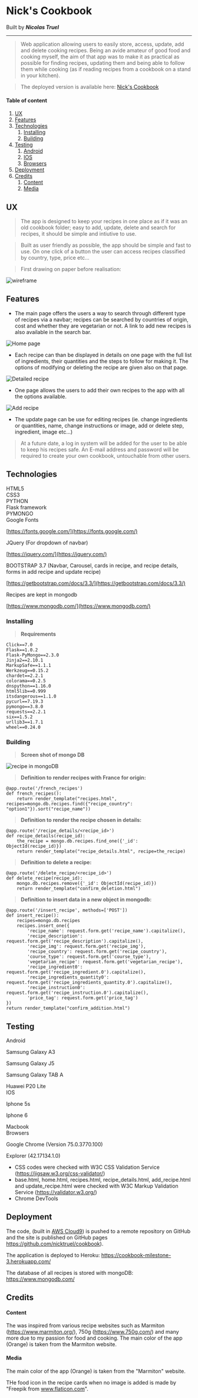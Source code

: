 # Nick's Cookbook
Built by **_Nicolas Truel_**

---
> Web application allowing users to easily store, access, update, add and delete cooking recipes.
Being an avide amateur of good food and cooking myself, the aim of that app was to make it as practical as possible for finding recipes, updating them and being able to follow them while cooking (as if reading recipes from a cookbook on a stand in your kitchen).

> The deployed version is available here: [Nick's Cookbook](https://cookbook-milestone-3.herokuapp.com/home_page)

#### Table of content
1. [UX](#UX)
2. [Features](#Features)
3. [Technologies](#Technologies)
    1. [Installing](#Installing)
    2. [Building](#Building)
4. [Testing](#Testing)
    1. [Android](#Android)
    2. [IOS](#IOS)
    3. [Browsers](#Browsers)
5. [Deployment](#Deployment)
6. [Credits](#Credits)
    1. [Content](#Content)
    2. [Media](#Media)
    

## <a name="UX"> UX</a>

> The app is designed to keep your recipes in one place as if it was an old cookbook folder; easy to add, update, delete and search for recipes, it should be simple and intiutive to use. 

> Built as user friendly as possible, the app should be simple and fast to use. On one click of a button the user can access recipes classified by country, type, price etc...

> First drawing on paper before realisation:

![wireframe](/assets/img_readme/wireframe.jpg)

##  <a name="Features">Features</a>

* The main page offers the users a way to search through different type of recipes via a navbar; recipes can be searched by countries of origin, cost and whether they are vegetarian or not. A link to add new recipes is also available in the search bar.

![Home page](/assets/img_readme/home-page.png)

* Each recipe can than be displayed in details on one page with the full list of ingredients, their quantities and the steps to follow for making it. The options of modifying or deleting the recipe are given also on that page.

![Detailed recipe](/assets/img_readme/detail-page.png)

* One page allows the users to add their own recipes to the app with all the options available.

![Add recipe](/assets/img_readme/add-page.png)

* The update page can be use for editing recipes (ie. change ingredients or quantities, name, change instructions or image, add or delete step, ingredient, image etc...)

> At a future date, a log in system will be added for the user to be able to keep his recipes safe. An E-mail address and password will be required to create your own cookbook, untouchable from other users.


##  <a name="Technologies">Technologies</a>

<dl>
  <dt>HTML5</dt>
  <dt>CSS3</dt>
  <dt>PYTHON</dt>
  <dt>Flask framework</dt>
  <dt>PYMONGO</dt>
  <dt>Google Fonts</dt>
  
  [https://fonts.google.com/](https://fonts.google.com/)
  <dt>JQuery (For dropdown of navbar)</dt>
  
  [https://jquery.com/](https://jquery.com/)
  <dt>BOOTSTRAP 3.7 (Navbar, Carousel, cards in recipe, and recipe details, forms in add recipe and update recipe)</dt>
  
  [https://getbootstrap.com/docs/3.3/](https://getbootstrap.com/docs/3.3/)
  <dt>Recipes are kept in mongodb</dt>
  
  [https://www.mongodb.com/](https://www.mongodb.com/)
</dl>

### <a name="Installing">Installing</a>

> **Requirements**

    Click==7.0
    Flask==1.0.2
    Flask-PyMongo==2.3.0
    Jinja2==2.10.1
    MarkupSafe==1.1.1
    Werkzeug==0.15.2
    chardet==2.2.1
    colorama==0.2.5
    dnspython==1.16.0
    html5lib==0.999
    itsdangerous==1.1.0
    pycurl==7.19.3
    pymongo==3.8.0
    requests==2.2.1
    six==1.5.2
    urllib3==1.7.1
    wheel==0.24.0   
    
### <a name="Building">Building</a>  

> **Screen shot of mongo DB**

![recipe in mongoDB ](/assets/img_readme/recipe-mongo.png)

> **Definition to render recipes with France for origin:**

    @app.route('/french_recipes')
    def french_recipes():
        return render_template("recipes.html", recipes=mongo.db.recipes.find({"recipe_country": "option1"}).sort("recipe_name"))
        
> **Definition to render the recipe chosen in details:**

    @app.route('/recipe_details/<recipe_id>')
    def recipe_details(recipe_id):
        the_recipe = mongo.db.recipes.find_one({'_id': ObjectId(recipe_id)})
        return render_template("recipe_details.html", recipe=the_recipe)

> **Definition to delete a recipe:**

    @app.route('/delete_recipe/<recipe_id>')
    def delete_recipe(recipe_id):
        mongo.db.recipes.remove({'_id': ObjectId(recipe_id)})
        return render_template("confirm_deletion.html")

> **Definition to insert data in a new object in mongodb:**

    @app.route('/insert_recipe', methods=['POST'])
    def insert_recipe():
        recipes=mongo.db.recipes
        recipes.insert_one({
            'recipe_name': request.form.get('recipe_name').capitalize(),
            'recipe_description': request.form.get('recipe_description').capitalize(),
            'recipe_img': request.form.get('recipe_img'),
            'recipe_country': request.form.get('recipe_country'),
            'course_type': request.form.get('course_type'),
            'vegetarian_recipe': request.form.get('vegetarian_recipe'),
            'recipe_ingredient0': request.form.get('recipe_ingredient.0').capitalize(),
            'recipe_ingredients_quantity0': request.form.get('recipe_ingredients_quantity.0').capitalize(),
            'recipe_instruction0': request.form.get('recipe_instruction.0').capitalize(),
            'price_tag': request.form.get('price_tag')
    })
    return render_template("confirm_addition.html")

## <a name="Testing">Testing </a>

<dl>
 <dt>Android <a name="Android"></a></dt>
 <dl>Samsung Galaxy A3
 <dl>Samsung Galaxy J5
 <dl>Samsung Galaxy TAB A
 <dl>Huawei P20 Lite
 <dt>IOS <a name="IOS"></a></dt>
 <dl>Iphone 5s
 <dl>Iphone 6
 <dl>Macbook
 <dt>Browsers <a name="Browsers"></a></dt>
 <dl>Google Chrome (Version 75.0.3770.100)
 <dl>Explorer (42.17134.1.0)
</dl>

* CSS codes were checked with W3C CSS Validation Service (https://jigsaw.w3.org/css-validator/)
* base.html, home.html, recipes.html, recipe_details.html, add_recipe.html and update_recipe.html were checked with W3C Markup Validation Service (https://validator.w3.org/)
* Chrome DevTools

##  <a name="Deployment">Deployment</a>

The code, (built in [AWS Cloud9](https://us-east-1.console.aws.amazon.com/cloud9/ide/be66c5ceaa5246709c7dfe7d64710a13)) is pushed to a remote repository on GitHub and the site is published on GitHub pages https://github.com/nicktruel/cookbook).

The application is deployed to Heroku: https://cookbook-milestone-3.herokuapp.com/

The database of all recipes is stored with mongoDB: https://www.mongodb.com/


##  <a name="Credits">Credits</a>

####  <a name="Content">Content</a>
The was inspired from various recipe websites such as Marmiton (https://www.marmiton.org/), 750g (https://www.750g.com/) and many more due to my passion for food and cooking. 
The main color of the app (Orange) is taken from the Marmiton website.


####  <a name="Media">Media</a>
The main color of the app (Orange) is taken from the "Marmiton" website.

THe food icon in the recipe cards when no image is added is made by "Freepik from www.flaticon.com".
